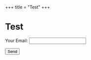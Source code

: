 +++
title = "Test"
+++

<script type="text/javascript" src="https://identity.netlify.com/v1/netlify-identity-widget.js"></script>

# Test

<div data-netlify-identity-menu></div>

<div data-netlify-identity-button></div>


<form name="mailing-list" method="POST" data-netlify="true">
  <p>
    <label>Your Email: <input type="email" name="email" /></label>
  </p>
  <p>
    <button type="submit">Send</button>
  </p>
</form>
